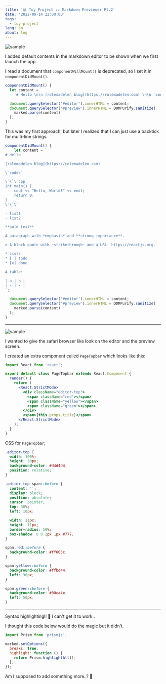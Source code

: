 ```yaml
---
title: '💻 Toy Project :: Markdown Previewer Pt.2'
date: '2022-09-14 22:00:00'
tags:
  - toy-project
lang: en
about: log
---
```


![sample](/images/posts/markdown-previewer/mdpreview-2.gif)

I added default contents in the markdown editor to be shown when we first launch the app.

I read a document that `componentWillMount()` is deprecated, so I set it in `componentDidMount()`.

````js
componentDidMount() {
  let content =
    '# Hello \n\n [rolemadelen blog](https://rolemadelen.com) \n\n `code` \n\n ```cpp\ncodeblock\n``` \n\n - list1 \n - list2 \n\n > quote \n\n **bold text**';

  document.querySelector('#editor').innerHTML = content;
  document.querySelector('#preview').innerHTML = DOMPurify.sanitize(
    marked.parse(content)
  );
}
````

This was my first approach, but later I realized that I can just use a backtick for multi-line strings.

```jsx
componentDidMount() {
    let content = `
# Hello

[rolemadelen blog](https://rolemadelen.com)

\`code\`

\`\`\`cpp
int main() {
    cout << "Hello, World!" << endl;
    return 0;
}
\`\`\`

- list1
- list2

**bold text**

A paragraph with *emphasis* and **strong importance**.

> A block quote with ~strikethrough~ and a URL: https://reactjs.org.

* Lists
* [ ] todo
* [x] done

A table:

| a | b |
| - | - |
`;

  document.querySelector('#editor').innerHTML = content;
  document.querySelector('#preview').innerHTML = DOMPurify.sanitize(
    marked.parse(content)
  );
}
```

---

![sample](/images/posts/markdown-previewer/mdpreview-top.jpg)

I wanted to give the safari browser like look on the editor and the preview screen.

I created an extra component called `PageTopbar` which looks like this:

```jsx
import React from 'react';

export default class PageTopbar extends React.Component {
  render() {
    return (
      <React.StrictMode>
        <div className="editor-top">
          <span className="red"></span>
          <span className="yellow"></span>
          <span className="green"></span>
        </div>
        <span>{this.props.title}</span>
      </React.StrictMode>
    );
  }
}
```

CSS for `PageTopbar`;

```css
.editor-top {
  width: 100%;
  height: 30px;
  background-color: #d4d4d4;
  position: relative;
}

.editor-top span::before {
  content: '';
  display: block;
  position: absolute;
  cursor: pointer;
  top: 30%;
  left: 10px;

  width: 11px;
  height: 11px;
  border-radius: 50%;
  box-shadow: 0 0 2px 1px #777;
}

span.red::before {
  background-color: #ff605c;
}

span.yellow::before {
  background-color: #ffbd44;
  left: 30px;
}

span.green::before {
  background-color: #00ca4e;
  left: 50px;
}
```

---

Syntax highlighting!! 🤯 I can't get it to work..

I thought this code below would do the magic but it didn't.

```jsx
import Prism from 'prismjs';

marked.setOptions({
  breaks: true,
  highlight: function () {
    return Prism.highlightAll();
  },
});
```

Am I supposed to add something more..? 🤔
